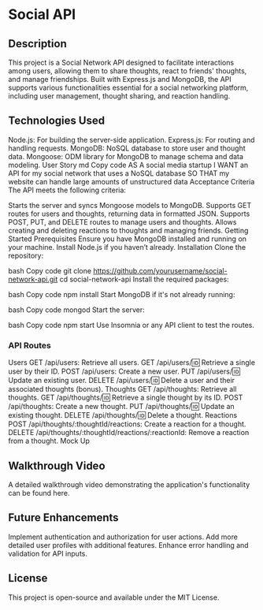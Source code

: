 # Social API

## Description
This project is a Social Network API designed to facilitate interactions among users, allowing them to share thoughts, react to friends' thoughts, and manage friendships. Built with Express.js and MongoDB, the API supports various functionalities essential for a social networking platform, including user management, thought sharing, and reaction handling.

## Technologies Used
Node.js: For building the server-side application.
Express.js: For routing and handling requests.
MongoDB: NoSQL database to store user and thought data.
Mongoose: ODM library for MongoDB to manage schema and data modeling.
User Story
md
Copy code
AS A social media startup
I WANT an API for my social network that uses a NoSQL database
SO THAT my website can handle large amounts of unstructured data
Acceptance Criteria
The API meets the following criteria:

Starts the server and syncs Mongoose models to MongoDB.
Supports GET routes for users and thoughts, returning data in formatted JSON.
Supports POST, PUT, and DELETE routes to manage users and thoughts.
Allows creating and deleting reactions to thoughts and managing friends.
Getting Started
Prerequisites
Ensure you have MongoDB installed and running on your machine.
Install Node.js if you haven’t already.
Installation
Clone the repository:

bash
Copy code
git clone https://github.com/yourusername/social-network-api.git
cd social-network-api
Install the required packages:

bash
Copy code
npm install
Start MongoDB if it's not already running:

bash
Copy code
mongod
Start the server:

bash
Copy code
npm start
Use Insomnia or any API client to test the routes.

### API Routes
Users
GET /api/users: Retrieve all users.
GET /api/users/:id: Retrieve a single user by their ID.
POST /api/users: Create a new user.
PUT /api/users/:id: Update an existing user.
DELETE /api/users/:id: Delete a user and their associated thoughts (bonus).
Thoughts
GET /api/thoughts: Retrieve all thoughts.
GET /api/thoughts/:id: Retrieve a single thought by its ID.
POST /api/thoughts: Create a new thought.
PUT /api/thoughts/:id: Update an existing thought.
DELETE /api/thoughts/:id: Delete a thought.
Reactions
POST /api/thoughts/:thoughtId/reactions: Create a reaction for a thought.
DELETE /api/thoughts/:thoughtId/reactions/:reactionId: Remove a reaction from a thought.
Mock Up

## Walkthrough Video
A detailed walkthrough video demonstrating the application's functionality can be found here.

## Future Enhancements
Implement authentication and authorization for user actions.
Add more detailed user profiles with additional features.
Enhance error handling and validation for API inputs.

## License
This project is open-source and available under the MIT License.